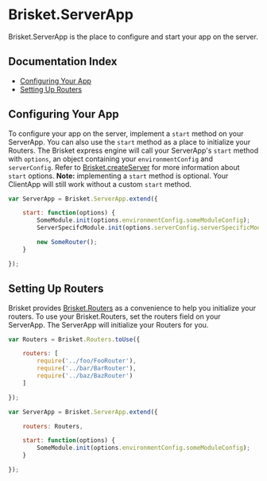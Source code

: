 Brisket.ServerApp
===============

Brisket.ServerApp is the place to configure and start your app on the server.

## Documentation Index

* [Configuring Your App](#configuring-your-app)
* [Setting Up Routers](#setting-up-routers)

## Configuring Your App
To configure your app on the server, implement a `start` method on your ServerApp. You can also use the `start` method as a place to initialize your Routers. The Brisket express engine will call your ServerApp's `start` method with `options`, an object containing your `environmentConfig` and `serverConfig`. Refer to [Brisket.createServer](brisket.createserver.md) for more information about `start` options. **Note:** implementing a `start` method is optional. Your ClientApp will still work without a custom `start` method.

```js
var ServerApp = Brisket.ServerApp.extend({

    start: function(options) {
        SomeModule.init(options.environmentConfig.someModuleConfig);
        ServerSpecifcModule.init(options.serverConfig.serverSpecificModuleConfig);

        new SomeRouter();
    }

});
```

## Setting Up Routers
Brisket provides [Brisket.Routers](brisket.routers.md) as a convenience to help you initialize your routers. To use your Brisket.Routers, set the routers field on your ServerApp. The ServerApp will initialize your Routers for you.

```js
var Routers = Brisket.Routers.toUse({

    routers: [
        require('../foo/FooRouter'),
        require('../bar/BarRouter'),
        require('../baz/BazRouter')
    ]

});

var ServerApp = Brisket.ServerApp.extend({

    routers: Routers,

    start: function(options) {
        SomeModule.init(options.environmentConfig.someModuleConfig);
    }

});
```
